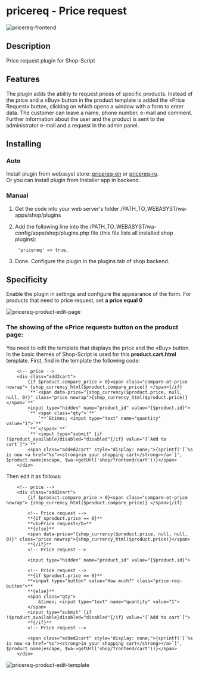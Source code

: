 # pricereq - Price request

![pricereq-frontend](https://www.webasyst.com/wa-data/public/baza/products/img/20/2720/7869.970.png)

## Description
Price request plugin for Shop-Script

## Features
The plugin adds the ability to request prices of specific products. Instead of the price and a «Buy» button in the product template is added the «Price Request» button, clicking on which opens a window with a form to enter data. The customer can leave a name, phone number, e-mail and comment. Further information about the user and the product is sent to the administrator e-mail and a request in the admin panel.

## Installing
### Auto
Install plugin from webasyst store: [pricereq-en](https://www.webasyst.com/store/plugin/shop/pricereq/) or [pricereq-ru](https://www.webasyst.ru/store/plugin/shop/pricereq/).  
Or you can install plugin from Installer app in backend.

### Manual
1. Get the code into your web server's folder /PATH_TO_WEBASYST/wa-apps/shop/plugins

2. Add the following line into the /PATH_TO_WEBASYST/wa-config/apps/shop/plugins.php file (this file lists all installed shop plugins):

		'pricereq' => true,

3. Done. Configure the plugin in the plugins tab of shop backend.

## Specificity
Enable the plugin in settings and configure the appearance of the form. For products that need to price request, set **a price equal 0**

![pricereq-product-edit-page](https://www.webasyst.com/wa-data/public/baza/products/img/20/2720/7878.970.png)

### The showing of the «Price request» button on the product page:
You need to edit the template that displays the price and the «Buy» button. In the basic themes of Shop-Script is used for this **product.cart.html** template. First, find in the template the following code:

		<!-- price -->
		<div class="add2cart">
			{if $product.compare_price > 0}<span class="compare-at-price nowrap"> {shop_currency_html($product.compare_price)} </span>{/if}
			`**`<span data-price="{shop_currency($product.price, null, null, 0)}" class="price nowrap">{shop_currency_html($product.price)}</span>`**`
			<input type="hidden" name="product_id" value="{$product.id}">
			`**`<span class="qty">`**`
				`**`&times; <input type="text" name="quantity" value="1">`**`
			`**`</span>`**`
			`**`<input type="submit" {if !$product_available}disabled="disabled"{/if} value="[`Add to cart`]">`**`
			<span class="added2cart" style="display: none;">{sprintf('[`%s is now <a href="%s"><strong>in your shopping cart</strong></a>`]', $product.name|escape, $wa->getUrl('shop/frontend/cart'))}</span>
		</div>

Then edit it as follows:

		<!-- price -->
		<div class="add2cart">
			{if $product.compare_price > 0}<span class="compare-at-price nowrap"> {shop_currency_html($product.compare_price)} </span>{/if}
			
			<!-- Price request -->
			**{if $product.price == 0}**
			**<b>Price request</b>**
			**{else}**
			<span data-price="{shop_currency($product.price, null, null, 0)}" class="price nowrap">{shop_currency_html($product.price)}</span>
			**{/if}**
			<!-- Price request -->

			<input type="hidden" name="product_id" value="{$product.id}">

			<!-- Price request -->
			**{if $product.price == 0}**
			**<input type="button" value="How much?" class="price-req-button">**
			**{else}**
			<span class="qty">
				&times; <input type="text" name="quantity" value="1">
			</span>
			<input type="submit" {if !$product_available}disabled="disabled"{/if} value="[`Add to cart`]">
			**{/if}**
			<!-- Price request -->

			<span class="added2cart" style="display: none;">{sprintf('[`%s is now <a href="%s"><strong>in your shopping cart</strong></a>`]', $product.name|escape, $wa->getUrl('shop/frontend/cart'))}</span>
		</div>

![pricereq-product-edit-template](https://www.webasyst.com/wa-data/public/baza/products/img/20/2720/7880.970.png)